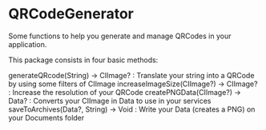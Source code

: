 # QRCodeGenerator
Some functions to help you generate and manage QRCodes in your application.

This package consists in four basic methods: 

generateQRcode(String) -> CIImage? : Translate your string into a QRCode by using some filters of CIImage
increaseImageSize(CIImage?) -> CIImage? : Increase the resolution of your QRCode
createPNGData(CIImage?) -> Data? : Converts your CIImage in Data to use in your services
saveToArchives(Data?, String) -> Void : Write your Data (creates a PNG) on your Documents folder
